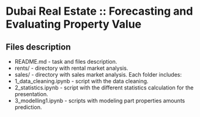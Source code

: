 # Dubai Real Estate :: Forecasting and Evaluating Property Value

## Files description

- README.md - task and files description.
- rents/ - directory with rental market analysis.
- sales/ - directory with sales market analysis. Each folder includes:
- 1_data_cleaning.ipynb - script with the data cleaning.
- 2_statistics.ipynb - script with the different statistics calculation for the presentation.
- 3_modelling1.ipynb - scripts with modeling part properties amounts prediction.